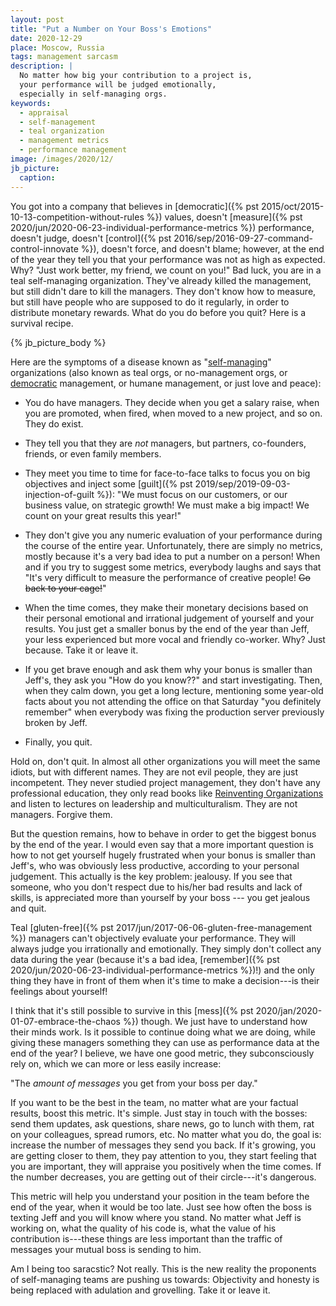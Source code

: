 ```yaml
---
layout: post
title: "Put a Number on Your Boss's Emotions"
date: 2020-12-29
place: Moscow, Russia
tags: management sarcasm
description: |
  No matter how big your contribution to a project is,
  your performance will be judged emotionally,
  especially in self-managing orgs.
keywords:
  - appraisal
  - self-management
  - teal organization
  - management metrics
  - performance management
image: /images/2020/12/
jb_picture:
  caption:
---
```


You got into a company that believes in
[democratic]({% pst 2015/oct/2015-10-13-competition-without-rules %})
values, doesn't [measure]({% pst 2020/jun/2020-06-23-individual-performance-metrics %})
performance, doesn't judge, doesn't
[control]({% pst 2016/sep/2016-09-27-command-control-innovate %}), doesn't force, and
doesn't blame; however, at the end of the year they tell you that
your performance was not as high as expected. Why?
"Just work better, my friend, we count on you!"
Bad luck, you are in a teal self-managing organization. They've already
killed the management, but still didn't dare to kill the managers.
They don't know how to measure, but still have people who are
supposed to do it regularly, in order to distribute monetary rewards.
What do you do before you quit? Here is a survival recipe.

<!--more-->

{% jb_picture_body %}

Here are the symptoms of a disease known as
"[self-managing](https://en.wikipedia.org/wiki/Workers'_self-management)"
organizations (also known as teal orgs, or no-management orgs, or
[democratic](https://en.wikipedia.org/wiki/Management_style#Democratic)
management, or humane management, or just love and peace):

  * You do have managers. They decide when you get a salary raise,
    when you are promoted, when fired, when moved to a new project,
    and so on. They do exist.

  * They tell you that they are _not_ managers, but partners,
    co-founders, friends, or even family members.

  * They meet you time to time for face-to-face talks
    to focus you on big objectives and inject some
    [guilt]({% pst 2019/sep/2019-09-03-injection-of-guilt %}):
    "We must focus on our customers, or our business value, on strategic
    growth! We must make a big impact! We count on your great results
    this year!"

  * They don't give you any numeric evaluation of your performance
    during the course of the entire year.
    Unfortunately, there are simply no metrics, mostly because it's a very bad idea
    to put a number on a person! When and if you try to suggest some metrics,
    everybody laughs and says that "It's very difficult to measure
    the performance of creative people! <del>Go back to your cage!</del>"

  * When the time comes, they make their monetary decisions based on their personal
    emotional and irrational judgement of yourself and your results.
    You just get a smaller bonus by the end of the year than Jeff, your
    less experienced but more vocal and friendly co-worker.
    Why? Just because. Take it or leave it.

  * If you get brave enough and ask them why your bonus is smaller
    than Jeff's, they ask you "How do you know??"
    and start investigating. Then, when they
    calm down, you get a long lecture, mentioning some year-old
    facts about you not attending the office on that Saturday
    "you definitely remember" when everybody was fixing the production
    server previously broken by Jeff.

  * Finally, you quit.

Hold on, don't quit. In almost all other organizations you will
meet the same idiots, but with different names. They are not evil people,
they are just incompetent. They never studied project management, they
don't have any professional education, they only read books like
[Reinventing Organizations](https://amzn.to/3mgxt7k) and listen
to lectures on leadership and multiculturalism. They are not managers.
Forgive them.

But the question remains, how to behave in order to get the biggest
bonus by the end of the year. I would even say that a more important question
is how to not get yourself hugely frustrated when your bonus is smaller
than Jeff's, who was obviously less productive, according to your personal
judgement. This actually is the key problem: jealousy. If you see
that someone, who you don't respect due to his/her bad results and lack
of skills, is appreciated more than yourself by your boss ---
you get jealous and quit.

Teal [gluten-free]({% pst 2017/jun/2017-06-06-gluten-free-management %})
managers can't objectively evaluate your performance.
They will always judge you irrationally and emotionally. They simply
don't collect any data during the year (because it's a bad idea,
[remember]({% pst 2020/jun/2020-06-23-individual-performance-metrics %})!)
and the only thing they have in front of them when it's time to make
a decision---is their feelings about yourself!

I think that it's still possible to survive in this
[mess]({% pst 2020/jan/2020-01-07-embrace-the-chaos %}) though. We just
have to understand how their minds work.
Is it possible to continue doing what we are doing, while
giving these managers something they can use as performance data at the
end of the year? I believe, we have one good metric, they subconsciously
rely on, which we can more or less easily increase:

"The _amount of messages_ you get from your boss per day."

If you want to be the best in the team, no matter what are your
factual results, boost this metric. It's simple. Just stay in touch
with the bosses: send them updates, ask questions, share news, go
to lunch with them, rat on your colleagues, spread rumors, etc.
No matter what you do, the goal is: increase the number of messages
they send you back. If it's growing, you are getting closer to them,
they pay attention to you, they start feeling that you are important,
they will appraise you positively when the time comes. If the number
decreases, you are getting out of their circle---it's dangerous.

This metric will help you understand your position in the team before
the end of the year, when it would be too late. Just see how often the boss
is texting Jeff and you will know where you stand. No matter
what Jeff is working on, what the quality of his code is, what the
value of his contribution is---these things are less important than the
traffic of messages your mutual boss is sending to him.

Am I being too saracstic? Not really. This is the new reality
the proponents of self-managing teams are pushing us towards:
Objectivity and honesty is being replaced with adulation and grovelling.
Take it or leave it.



